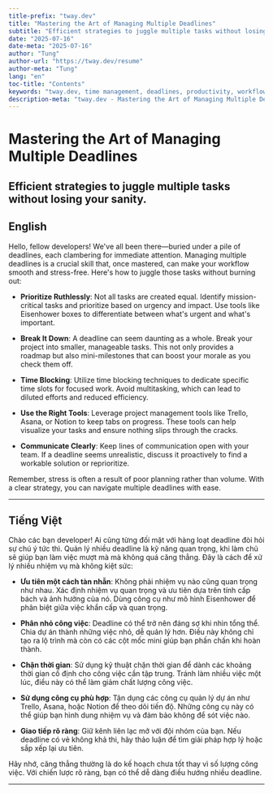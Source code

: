 ```yaml
---
title-prefix: "tway.dev"
title: "Mastering the Art of Managing Multiple Deadlines"
subtitle: "Efficient strategies to juggle multiple tasks without losing your sanity."
date: "2025-07-16"
date-meta: "2025-07-16"
author: "Tung"
author-url: "https://tway.dev/resume"
author-meta: "Tung"
lang: "en"
toc-title: "Contents"
keywords: "tway.dev, time management, deadlines, productivity, workflow, project management"
description-meta: "tway.dev - Mastering the Art of Managing Multiple Deadlines - Efficient strategies to juggle multiple tasks without losing your sanity."
---
```


# Mastering the Art of Managing Multiple Deadlines
## Efficient strategies to juggle multiple tasks without losing your sanity.

## English
Hello, fellow developers! We've all been there—buried under a pile of deadlines, each clambering for immediate attention. Managing multiple deadlines is a crucial skill that, once mastered, can make your workflow smooth and stress-free. Here's how to juggle those tasks without burning out:

- **Prioritize Ruthlessly**: Not all tasks are created equal. Identify mission-critical tasks and prioritize based on urgency and impact. Use tools like Eisenhower boxes to differentiate between what's urgent and what's important.

- **Break It Down**: A deadline can seem daunting as a whole. Break your project into smaller, manageable tasks. This not only provides a roadmap but also mini-milestones that can boost your morale as you check them off.

- **Time Blocking**: Utilize time blocking techniques to dedicate specific time slots for focused work. Avoid multitasking, which can lead to diluted efforts and reduced efficiency.

- **Use the Right Tools**: Leverage project management tools like Trello, Asana, or Notion to keep tabs on progress. These tools can help visualize your tasks and ensure nothing slips through the cracks.

- **Communicate Clearly**: Keep lines of communication open with your team. If a deadline seems unrealistic, discuss it proactively to find a workable solution or reprioritize.

Remember, stress is often a result of poor planning rather than volume. With a clear strategy, you can navigate multiple deadlines with ease.

---

## Tiếng Việt
Chào các bạn developer! Ai cũng từng đối mặt với hàng loạt deadline đòi hỏi sự chú ý tức thì. Quản lý nhiều deadline là kỹ năng quan trọng, khi làm chủ sẽ giúp bạn làm việc mượt mà mà không quá căng thẳng. Đây là cách để xử lý nhiều nhiệm vụ mà không kiệt sức:

- **Ưu tiên một cách tàn nhẫn**: Không phải nhiệm vụ nào cũng quan trọng như nhau. Xác định nhiệm vụ quan trọng và ưu tiên dựa trên tính cấp bách và ảnh hưởng của nó. Dùng công cụ như mô hình Eisenhower để phân biệt giữa việc khẩn cấp và quan trọng.

- **Phân nhỏ công việc**: Deadline có thể trở nên đáng sợ khi nhìn tổng thể. Chia dự án thành những việc nhỏ, dễ quản lý hơn. Điều này không chỉ tạo ra lộ trình mà còn có các cột mốc mini giúp bạn phấn chấn khi hoàn thành.

- **Chặn thời gian**: Sử dụng kỹ thuật chặn thời gian để dành các khoảng thời gian cố định cho công việc cần tập trung. Tránh làm nhiều việc một lúc, điều này có thể làm giảm chất lượng công việc.

- **Sử dụng công cụ phù hợp**: Tận dụng các công cụ quản lý dự án như Trello, Asana, hoặc Notion để theo dõi tiến độ. Những công cụ này có thể giúp bạn hình dung nhiệm vụ và đảm bảo không để sót việc nào.

- **Giao tiếp rõ ràng**: Giữ kênh liên lạc mở với đội nhóm của bạn. Nếu deadline có vẻ không khả thi, hãy thảo luận để tìm giải pháp hợp lý hoặc sắp xếp lại ưu tiên.

Hãy nhớ, căng thẳng thường là do kế hoạch chưa tốt thay vì số lượng công việc. Với chiến lược rõ ràng, bạn có thể dễ dàng điều hướng nhiều deadline.

---